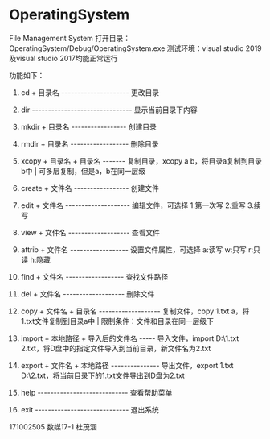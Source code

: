 # OperatingSystem
File Management System
打开目录：OperatingSystem/Debug/OperatingSystem.exe
测试环境：visual studio 2019及visual studio 2017均能正常运行

功能如下：

1. cd + 目录名 --------------------- 更改目录

2. dir ------------------------------- 显示当前目录下内容

3. mkdir + 目录名 ----------------- 创建目录

4. rmdir + 目录名 ------------------ 删除目录     

5. xcopy + 目录名 + 目录名 ------- 复制目录，xcopy a b，将目录a复制到目录b中 | 可多层复制，但是a，b在同一层级   

6. create + 文件名 ----------------- 创建文件 

7. edit + 文件名 -------------------- 编辑文件，可选择 1.第一次写 2.重写 3.续写

8. view + 文件名 ------------------- 查看文件

9. attrib + 文件名 ------------------ 设置文件属性，可选择  a:读写 w:只写 r:只读 h:隐藏

10. find + 文件名 ------------------ 查找文件路径

11. del + 文件名 ------------------- 删除文件

12. copy + 文件名 + 目录名 ------------------- 复制文件，copy 1.txt a，将1.txt文件复制到目录a中 | 限制条件：文件和目录在同一层级下

13. import + 本地路径 + 导入后的文件名 ----- 导入文件，import D:\\1.txt 2.txt，将D盘中的指定文件导入到当前目录，新文件名为2.txt

14. export + 文件名 + 本地路径 --------------- 导出文件，export 1.txt D:\\2.txt，将当前目录下的1.txt文件导出到D盘为2.txt

15. help ---------------------------- 查看帮助菜单

16. exit ----------------------------- 退出系统

171002505 数媒17-1 杜茂涵

